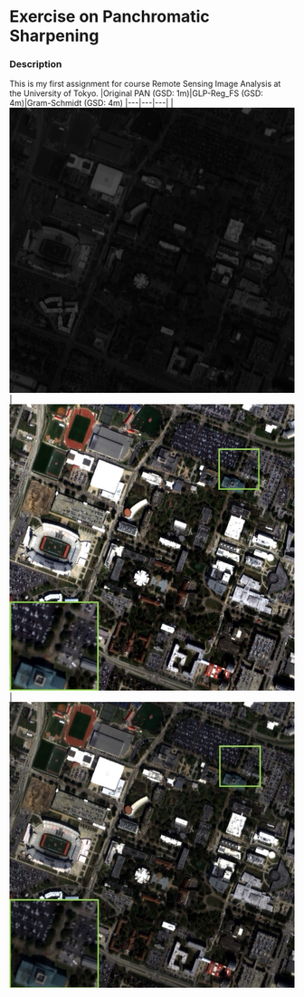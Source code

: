 # Exercise on Panchromatic Sharpening
### Description
This is my first assignment for course Remote Sensing Image Analysis at the University of Tokyo.
|Original PAN (GSD: 1m)|GLP-Reg_FS (GSD: 4m)|Gram-Schmidt (GSD: 4m)
|---|---|---|
|![overview](PAN.jpg)|![overview](GLP-Reg_FS.jpg)|![overview](Gram-Schmidt.jpg)
